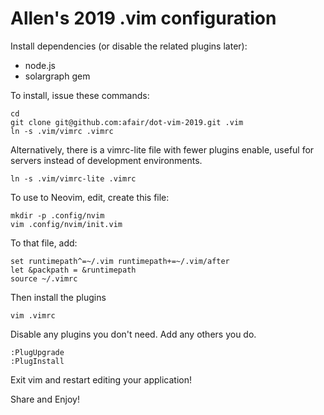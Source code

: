 # Allen's 2019 .vim configuration

Install dependencies (or disable the related plugins later):

* node.js
* solargraph gem   

To install, issue these commands:

    cd
    git clone git@github.com:afair/dot-vim-2019.git .vim
    ln -s .vim/vimrc .vimrc
    
Alternatively, there is a vimrc-lite file with fewer plugins enable, useful for servers instead of development environments.

    ln -s .vim/vimrc-lite .vimrc
    
To use to Neovim, edit, create this file:

    mkdir -p .config/nvim
    vim .config/nvim/init.vim

To that file, add:

    set runtimepath^=~/.vim runtimepath+=~/.vim/after
    let &packpath = &runtimepath
    source ~/.vimrc

Then install the plugins

    vim .vimrc

Disable any plugins you don't need. Add any others you do.

    :PlugUpgrade
    :PlugInstall
    
Exit vim and restart editing your application!    
    
Share and Enjoy!  
